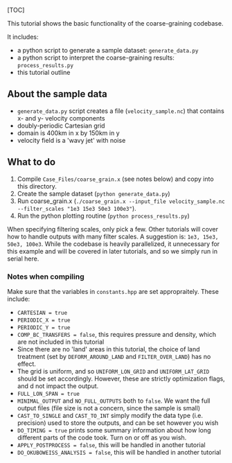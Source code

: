 [TOC]

This tutorial shows the basic functionality of the coarse-graining codebase.

It includes:
- a python script to generate a sample dataset: `generate_data.py`
- a python script to interpret the coarse-graining results: `process_results.py`
- this tutorial outline

## About the sample data
 
 - `generate_data.py` script creates a file (`velocity_sample.nc`) that contains x- and y- velocity components
 - doubly-periodic Cartesian grid
 - domain is 400km in x by 150km in y
 - velocity field is a 'wavy jet' with noise

## What to do

1. Compile `Case_Files/coarse_grain.x` (see notes below) and copy into this directory.
2. Create the sample dataset (`python generate_data.py`)
3. Run coarse_grain.x (`./coarse_grain.x --input_file velocity_sample.nc --filter_scales "1e3 15e3 50e3 100e3"`). 
4. Run the python plotting routine (`python process_results.py`)

When specifying filtering scales, only pick a few. Other tutorials will cover how to handle outputs with many filter scales. A suggestion is: `1e3, 15e3, 50e3, 100e3`.
While the codebase is heavily parallelized, it unnecessary for this example and will be covered in later tutorials, and so we simply run in serial here.

### Notes when compiling

Make sure that the variables in `constants.hpp` are set appropraitely. These include:
- `CARTESIAN = true`
- `PERIODIC_X = true`
- `PERIODIC_Y = true`
- `COMP_BC_TRANSFERS = false`, this requires pressure and density, which are not included in this tutorial
- Since there are no 'land' areas in this tutorial, the choice of land treatment (set by `DEFORM_AROUND_LAND` and `FILTER_OVER_LAND`) has no effect.
- The grid is uniform, and so `UNIFORM_LON_GRID` and `UNIFORM_LAT_GRID` should be set accordingly. However, these are strictly optimization flags, and d not impact the output.
- `FULL_LON_SPAN = true`
- `MINIMAL_OUTPUT` and `NO_FULL_OUTPUTS` both to `false`. We want the full output files (file size is not a concern, since the sample is small)
- `CAST_TO_SINGLE` and `CAST_TO_INT` simply modify the data type (i.e. precision) used to store the outputs, and can be set however you wish
- `DO_TIMING = true` prints some summary information about how long different parts of the code took. Turn on or off as you wish.
- `APPLY_POSTPROCESS = false`, this will be handled in another tutorial
- `DO_OKUBOWEISS_ANALYSIS = false`, this will be handled in another tutorial
